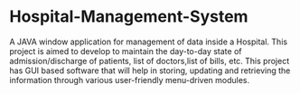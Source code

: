 # Hospital-Management-System
A JAVA window application for management of data inside a Hospital.
This project is aimed to develop to maintain the day-to-day state of admission/discharge of patients, list of doctors,list of bills, etc.
This project has GUI based software that will help in storing, updating and retrieving the information through various user-friendly menu-driven modules.
